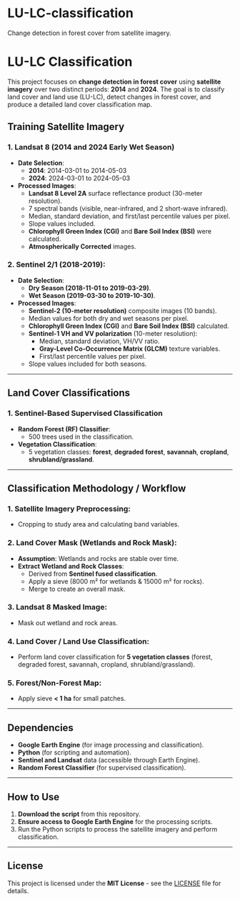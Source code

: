 # LU-LC-classification
Change detection in forest cover from satellite imagery.
# LU-LC Classification

This project focuses on **change detection in forest cover** using **satellite imagery** over two distinct periods: **2014** and **2024**. The goal is to classify land cover and land use (LU-LC), detect changes in forest cover, and produce a detailed land cover classification map.

## Training Satellite Imagery

### 1. **Landsat 8 (2014 and 2024 Early Wet Season)**
   - **Date Selection**:
     - **2014**: 2014-03-01 to 2014-05-03
     - **2024**: 2024-03-01 to 2024-05-03
   - **Processed Images**:
     - **Landsat 8 Level 2A** surface reflectance product (30-meter resolution).
     - 7 spectral bands (visible, near-infrared, and 2 short-wave infrared).
     - Median, standard deviation, and first/last percentile values per pixel.
     - Slope values included.
     - **Chlorophyll Green Index (CGI)** and **Bare Soil Index (BSI)** were calculated.
     - **Atmospherically Corrected** images.

### 2. **Sentinel 2/1 (2018-2019)**:
   - **Date Selection**:
     - **Dry Season (2018-11-01 to 2019-03-29)**.
     - **Wet Season (2019-03-30 to 2019-10-30)**.
   - **Processed Images**:
     - **Sentinel-2 (10-meter resolution)** composite images (10 bands).
     - Median values for both dry and wet seasons per pixel.
     - **Chlorophyll Green Index (CGI)** and **Bare Soil Index (BSI)** calculated.
     - **Sentinel-1 VH and VV polarization** (10-meter resolution):
       - Median, standard deviation, VH/VV ratio.
       - **Gray-Level Co-Occurrence Matrix (GLCM)** texture variables.
       - First/last percentile values per pixel.
     - Slope values included for both seasons.

---

## Land Cover Classifications

### 1. **Sentinel-Based Supervised Classification**
   - **Random Forest (RF) Classifier**:
     - 500 trees used in the classification.
   - **Vegetation Classification**:
     - 5 vegetation classes: **forest**, **degraded forest**, **savannah**, **cropland**, **shrubland/grassland**.

---

## Classification Methodology / Workflow

### 1. **Satellite Imagery Preprocessing**:
   - Cropping to study area and calculating band variables.

### 2. **Land Cover Mask (Wetlands and Rock Mask)**:
   - **Assumption**: Wetlands and rocks are stable over time.
   - **Extract Wetland and Rock Classes**:
     - Derived from **Sentinel fused classification**.
     - Apply a sieve (8000 m² for wetlands & 15000 m² for rocks).
     - Merge to create an overall mask.

### 3. **Landsat 8 Masked Image**:
   - Mask out wetland and rock areas.

### 4. **Land Cover / Land Use Classification**:
   - Perform land cover classification for **5 vegetation classes** (forest, degraded forest, savannah, cropland, shrubland/grassland).
   
### 5. **Forest/Non-Forest Map**:
   - Apply sieve **< 1 ha** for small patches.

---

## Dependencies

- **Google Earth Engine** (for image processing and classification).
- **Python** (for scripting and automation).
- **Sentinel and Landsat** data (accessible through Earth Engine).
- **Random Forest Classifier** (for supervised classification).

---

## How to Use

1. **Download the script** from this repository.
2. **Ensure access to Google Earth Engine** for the processing scripts.
3. Run the Python scripts to process the satellite imagery and perform classification.

---

## License

This project is licensed under the **MIT License** - see the [LICENSE](LICENSE) file for details.

